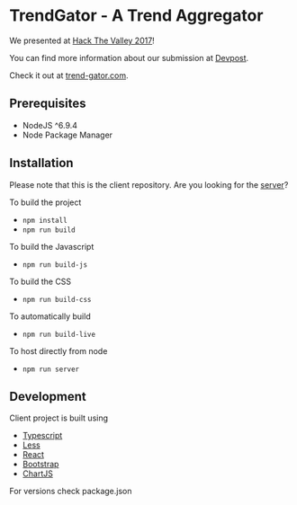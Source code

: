 # TrendGator - A Trend Aggregator

We presented at [Hack The Valley 2017](https://www.hackvalley.com)!

You can find more information about our submission at [Devpost](https://devpost.com/software/trendgator).

Check it out at [trend-gator.com](https://trend-gator.com).

## Prerequisites

* NodeJS ^6.9.4
* Node Package Manager

## Installation

Please note that this is the client repository. Are you looking for the [server](https://github.com/trendgator/trendgator-server)?

To build the project
* `npm install`
* `npm run build`

To build the Javascript
* `npm run build-js`

To build the CSS
* `npm run build-css`

To automatically build
* `npm run build-live`

To host directly from node
* `npm run server`

## Development

Client project is built using

* [Typescript](https://www.typescriptlang.org/)
* [Less](http://lesscss.org/)
* [React](https://facebook.github.io/react/)
* [Bootstrap](http://getbootstrap.com/)
* [ChartJS](http://www.chartjs.org/)

For versions check package.json